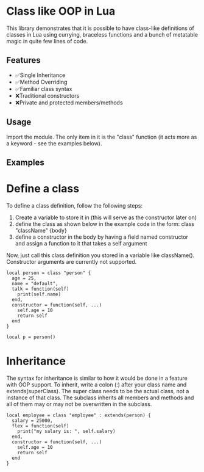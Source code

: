 # Class like OOP in Lua
This library demonstrates that it is possible to have class-like definitions of classes in Lua using currying, braceless functions and a bunch of metatable magic in quite few lines of code.

## Features
- ✅Single Inheritance
- ✅Method Overriding
- ✅Familiar class syntax
- ❌Traditional constructors
- ❌Private and protected members/methods

## Usage
Import the module. The only item in it is the "class" function (it acts more as a keyword - see the examples below).

## Examples

# Define a class
To define a class definition, follow the following steps:
1. Create a variable to store it in (this will serve as the constructor later on)
2. define the class as shown below in the example code in the form: class "className" {body}
3. define a constructor in the body by having a field named constructor and assign a function to it that takes a self argument

Now, just call this class definition you stored in a variable like className().
Constructor arguments are currently not supported.
```
local person = class "person" {
  age = 25,
  name = "default",
  talk = function(self)
    print(self.name)
  end,
  constructor = function(self, ...)
    self.age = 10
    return self
  end
}

local p = person()
```

# Inheritance
The syntax for inheritance is similar to how it would be done in a feature with OOP support.
To inherit, write a colon (:) after your class name and extends(superClass).
The super class needs to be the actual class, not a instance of that class.
The subclass inherits all members and methods and all of them may or may not be overwritten in the subclass.
```
local employee = class "employee" : extends(person) {
  salary = 25000,
  flex = function(self)
    print("my salary is: ", self.salary)
  end,
  constructor = function(self, ...)
    self.age = 10
    return self
  end
}
```
